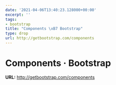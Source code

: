 ```yaml
---
date: '2021-04-06T13:40:23.128000+00:00'
excerpt: ''
tags:
- bootstrap
title: "Components \xB7 Bootstrap"
type: drop
url: http://getbootstrap.com/components
---
```


# Components · Bootstrap

**URL:** http://getbootstrap.com/components
